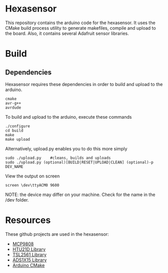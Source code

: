 # Hexasensor
This repository contains the arduino code for the hexasensor. It uses the CMake build process utility to generate makefiles, compile and upload to the board. Also, it contains several Adafruit sensor libraries.

# Build

## Dependencies
Hexasensor requires these dependencies in order to build and upload to the arduino.

	cmake
	avr-g++
	avrdude


To build and upload to the arduino, execute these commands
```
./configure
cd build
make
make upload
```
Alternatively, upload.py enables you to do this more simply

```
sudo ./upload.py 	#cleans, builds and uploads
sudo ./upload.py (optional)[BUILD|RESET|UPLOAD|CLEAN] (optional)-p DEV_NAME
```

View the output on screen

```
screen \dev\ttyACM0 9600
```
NOTE: the device may differ on your machine. Check for the name in the /dev folder.

# Resources
These github projects are used in the hexasensor:
- [MCP9808](https://github.com/adafruit/Adafruit_MCP9808_Library)
- [HTU21D Library](https://github.com/adafruit/Adafruit_HTU21DF_Library)
- [TSL2561 Library](https://github.com/adafruit/TSL2561-Arduino-Library)
- [ADS1X15 Library](https://github.com/adafruit/Adafruit_ADS1X15)
- [Arduino CMake](https://github.com/queezythegreat/arduino-cmake)
